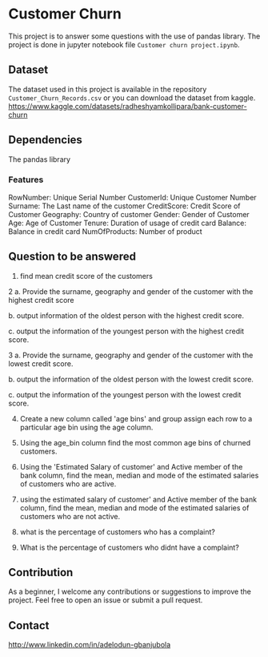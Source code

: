 # Customer Churn
This project is to answer some questions with the use of pandas library. 
The project is done in jupyter notebook file `Customer churn project.ipynb`.

## Dataset
The dataset used in this project is available in the repository `Customer_Churn_Records.csv`
or you can download the dataset from kaggle. 
https://www.kaggle.com/datasets/radheshyamkollipara/bank-customer-churn

## Dependencies
The pandas library 

### Features
RowNumber: Unique Serial Number
CustomerId: Unique Customer Number
Surname: The Last name of the customer
CreditScore: Credit Score of Customer
Geography: Country of customer
Gender: Gender of Customer
Age: Age of Customer
Tenure: Duration of usage of credit card
Balance: Balance in credit card
NumOfProducts: Number of product

## Question to be answered
1. find mean credit score of the customers
   
2
a. Provide the surname, geography and gender of the customer with the highest credit score

b. output information of the oldest person with the highest credit score.

c. output the information of the youngest person with the highest credit score.

3
a. Provide the surname, geography and gender of the customer with the lowest credit score.

b. output the information of the oldest person with the lowest credit score.

c. output the information of the youngest person with the lowest credit score.

4. Create a new column called 'age bins' and group assign each row to a particular age bin using the age column.

5. Using the age_bin column find the most common age bins of churned customers.

6. Using the 'Estimated Salary of customer' and Active member of the bank column, find the mean, median and mode of the estimated salaries of customers who are active.

7. using the estimated salary of customer' and Active member of the bank column, find the mean, median and mode of the estimated salaries of customers who are not active.

8. what is the percentage of customers who has a complaint?

9. What is the percentage of customers who didnt have a complaint?
   
## Contribution
As a beginner, I welcome any contributions or suggestions to improve the project. Feel free to open an issue or submit a pull request.

## Contact
http://www.linkedin.com/in/adelodun-gbanjubola
